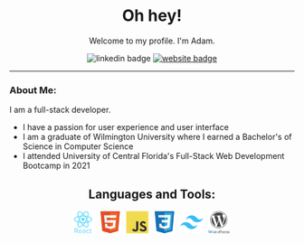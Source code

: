 <div id="header" align="center">
  <h1>Oh hey!</h1>
  <p>Welcome to my profile. I'm Adam.</p>
  <div id="badges>
    <a href="https://www.linkedin.com/in/adam-alcantara/">
      <img src="https://img.shields.io/badge/LinkedIn-blue?logo=linkedin&logoColor=white&style=for-the-badge" alt="linkedin badge" />
    </a>
    <a href="https://adamalcantara.com/">
      <img src="https://img.shields.io/badge/My%20Website-blue?style=for-the-badge" alt="website badge" />
    </a>
  </div>
</div>

---

### About Me:

I am a full-stack developer.

- I have a passion for user experience and user interface
- I am a graduate of Wilmington University where I earned a Bachelor's of Science in Computer Science
- I attended University of Central Florida's Full-Stack Web Development Bootcamp in 2021


<div id="languages" align="center">
<h2>Languages and Tools:</h2>
  <img src="https://github.com/devicons/devicon/blob/master/icons/react/react-original-wordmark.svg" title="react" alt="React" width="40" height="40" />&nbsp;
  <img src="https://github.com/devicons/devicon/blob/master/icons/html5/html5-original.svg" title="html" alt="html" width="40" height="40" />&nbsp;
  <img src="https://github.com/devicons/devicon/blob/master/icons/javascript/javascript-original.svg" title="javascript" alt="javascript" width="40" height="40" />&nbsp;
  <img src="https://github.com/devicons/devicon/blob/master/icons/css3/css3-original.svg" title="css" alt="css" width="40" height="40" />&nbsp;
  <img src="https://github.com/devicons/devicon/blob/master/icons/tailwindcss/tailwindcss-original.svg" title="tailwindcss" alt="tailwindcss" width="40" height="40" />&nbsp;
  <img src="https://github.com/devicons/devicon/blob/master/icons/wordpress/wordpress-original.svg" title="tailwindcss" alt="tailwindcss" width="40" height="40" />&nbsp;
</div>
<!--
**adamalcantara/adamalcantara** is a ✨ _special_ ✨ repository because its `README.md` (this file) appears on your GitHub profile.

Here are some ideas to get you started:

- 🔭 I’m currently working on ...
- 🌱 I’m currently learning ...
- 👯 I’m looking to collaborate on ...
- 🤔 I’m looking for help with ...
- 💬 Ask me about ...
- 📫 How to reach me: ...
- 😄 Pronouns: ...
- ⚡ Fun fact: ...
-->
